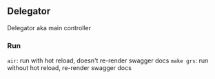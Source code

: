 ## Delegator

Delegator aka main controller

### Run

`air`: run with hot reload, doesn't re-render swagger docs
`make grs`: run without hot reload, re-render swagger docs
